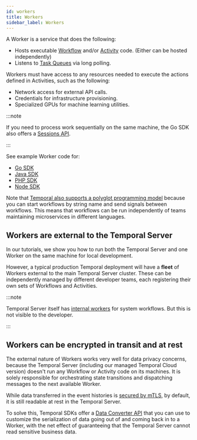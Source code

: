 ```yaml
---
id: workers
title: Workers
sidebar_label: Workers
---
```


A Worker is a service that does the following:

- Hosts executable [Workflow](/docs/concepts/workflows) and/or [Activity](/docs/concepts/activities) code. (Either can be hosted independently)
- Listens to [Task Queues](/docs/concepts/task-queues) via long polling.

Workers must have access to any resources needed to execute the actions defined in Activities, such as the following:

- Network access for external API calls.
- Credentials for infrastructure provisioning.
- Specialized GPUs for machine learning utilities.


:::note

If you need to process work sequentially on the same machine, the Go SDK also offers a [Sessions API](https://docs.temporal.io/docs/go/sessions/).

:::

See example Worker code for:

- [Go SDK](/docs/go/workers)
- [Java SDK](/docs/java/run-your-first-app-tutorial/#the-worker)
- [PHP SDK](/docs/php/workers)
- [Node SDK](/docs/node/hello-world/#worker)

Note that [Temporal also supports a polyglot programming model](https://github.com/tsurdilo/temporal-polyglot) because you can start workflows by string name and send signals between workflows.
This means that workflows can be run independently of teams maintaining microservices in different languages.

## Workers are external to the Temporal Server

In our tutorials, we show you how to run both the Temporal Server and one Worker on the same machine for local development.

However, a typical production Temporal deployment will have a **fleet** of Workers external to the main Temporal Server cluster. 
These can be independently managed by different developer teams, each registering their own sets of Workflows and Activities.

:::note

Temporal Server itself has [internal workers](https://docs.temporal.io/blog/workflow-engine-principles/#system-workflows-1910) for system workflows.
But this is not visible to the developer.

:::

## Workers can be encrypted in transit and at rest

The external nature of Workers works very well for data privacy concerns, because the Temporal Server (including our managed Temporal Cloud version) doesn't run any Workflow or Activity code on its machines. 
It is solely responsible for orchestrating state transitions and dispatching messages to the next available Worker. 

While data transferred in the event histories is [secured by mTLS](https://docs.temporal.io/docs/server/security/#encryption-of-network-traffic), by default, it is still readable at rest in the Temporal Server. 

To solve this, Temporal SDKs offer a [Data Converter API](https://docs.temporal.io/docs/java/activities/#activity-interface) that you can use to customize the serialization of data going out of and coming back in to a Worker, with the net effect of guaranteeing that the Temporal Server cannot read sensitive business data.
